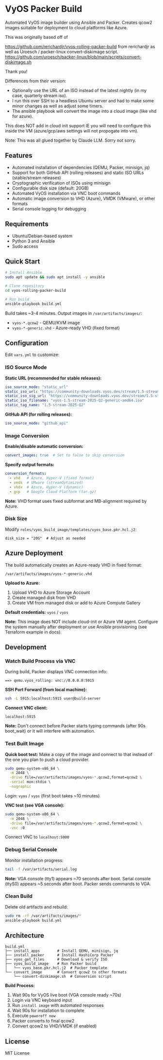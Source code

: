 # VyOS Packer Build

Automated VyOS image builder using Ansible and Packer. Creates qcow2 images suitable for deployment to cloud platforms like Azure.

This was originally based off of 

https://github.com/rerichardjr/vyos-rolling-packer-build from rerichardjr as well as Uroesch / packer-linux convert-diskimage script. https://github.com/uroesch/packer-linux/blob/main/scripts/convert-diskimage.sh

Thank you!

Differences from their version:

- Optionally use the URL of an ISO instead of the latest nightly (in my case, quarterly stream iso).
- I run this over SSH to a headless Ubuntu server and had to make some minor changes as well as adjust some timers.
- The ansible playbook will convert the image into a cloud image (like vhd for azure).

This does NOT add in cloud init support IE you will need to configure this inside the VM (azure/gcp/aws settings will not propogate into vm).

Note: This was all glued together by Claude LLM. Sorry not sorry.
## Features

- Automated installation of dependencies (QEMU, Packer, minisign, jq)
- Support for both GitHub API (rolling releases) and static ISO URLs (stable/stream releases)
- Cryptographic verification of ISOs using minisign
- Configurable disk size (default: 20GB)
- Automated VyOS installation via VNC boot commands
- Automatic image conversion to VHD (Azure), VMDK (VMware), or other formats
- Serial console logging for debugging

## Requirements

- Ubuntu/Debian-based system
- Python 3 and Ansible
- Sudo access


## Quick Start

```bash
# Install Ansible
sudo apt update && sudo apt install -y ansible

# Clone repository
cd vyos-rolling-packer-build

# Run build
ansible-playbook build.yml
```

Build takes ~3-4 minutes. Output images in `/var/artifacts/images/`:

- `vyos-*.qcow2` - QEMU/KVM image
- `vyos-*-generic.vhd` - Azure-ready VHD (fixed format)

## Configuration

Edit `vars.yml` to customize:

### ISO Source Mode

**Static URL (recommended for stable releases):**

```yaml
iso_source_mode: "static_url"
static_iso_url: "https://community-downloads.vyos.dev/stream/1.5-stream-2025-Q2/vyos-1.5-stream-2025-Q2-generic-amd64.iso"
static_iso_sig_url: "https://community-downloads.vyos.dev/stream/1.5-stream-2025-Q2/vyos-1.5-stream-2025-Q2-generic-amd64.iso.minisig"
static_iso_filename: "vyos-1.5-stream-2025-Q2-generic-amd64.iso"
static_tag_name: "1.5-stream-2025-Q2"
```

**GitHub API (for rolling releases):**

```yaml
iso_source_mode: "github_api"
```

### Image Conversion

**Enable/disable automatic conversion:**

```yaml
convert_images: true  # Set to false to skip conversion
```

**Specify output formats:**

```yaml
conversion_formats:
  - vhd   # Azure, Hyper-V (fixed format)
  - vmdk  # VMware (streamOptimized)
  - vhdx  # Azure, Hyper-V (dynamic)
  - gcp   # Google Cloud Platform (tar.gz)
```

**Note:** VHD format uses fixed subformat and MB-alignment required by Azure.

### Disk Size

Modify 
`roles/vyos_build_image/templates/vyos_base.pkr.hcl.j2`:
```hcl
disk_size = "20G"  # Adjust as needed
```

## Azure Deployment

The build automatically creates an Azure-ready VHD in fixed format:

```
/var/artifacts/images/vyos-*-generic.vhd
```

**Upload to Azure:**
1. Upload VHD to Azure Storage Account
2. Create managed disk from VHD
3. Create VM from managed disk or add to Azure Compute Gallery

**Default credentials:** `vyos` / `vyos`

**Note:** This image does NOT include cloud-init or Azure VM agent. Configure the system manually after deployment or use Ansible provisioning (see Terraform example in docs).

## Development

### Watch Build Process via VNC

During build, Packer displays VNC connection info:

```
==> qemu.vyos_rolling: vnc://0.0.0.0:5915
```

**SSH Port Forward (from local machine):**

```bash
ssh -L 5915:localhost:5915 user@build-server
```

**Connect VNC client:**

```
localhost:5915
```

**Note:** 
Don't connect before Packer starts typing commands (after 90s boot_wait) or it will interfere with automation.

### Test Built Image

**Quick boot test:**
Make a copy of the image and connect to that instead of the one you plan to push a cloud provider.
```bash
sudo qemu-system-x86_64 \
  -m 2048 \
  -drive file=/var/artifacts/images/vyos-*.qcow2,format=qcow2 \
  -serial mon:stdio \
  -nographic
```

Login: `vyos` / `vyos` (first boot takes ~10 minutes)

**VNC test (see VGA console):**

```bash
sudo qemu-system-x86_64 \
  -m 2048 \
  -drive file=/var/artifacts/images/vyos-*.qcow2,format=qcow2 \
  -vnc :0
```

Connect VNC to `localhost:5900`

### Debug Serial Console

Monitor installation progress:

```bash
tail -f /var/artifacts/serial.log
```

**Note:** VGA console (tty1) appears ~70 seconds after boot. Serial console (ttyS0) appears ~5 seconds after boot. Packer sends commands to VGA.

### Clean Build

Delete old artifacts and rebuild:

```bash
sudo rm -rf /var/artifacts/images/*
ansible-playbook build.yml
```


## Architecture

```
build.yml
├── install_apps        # Install QEMU, minisign, jq
├── install_packer      # Install HashiCorp Packer
├── vyos_get_files      # Download & verify ISO
├── vyos_build_image    # Run Packer build
│   └── vyos_base.pkr.hcl.j2  # Packer template
└── convert_image       # Convert qcow2 to other formats
    └── convert-diskimage.sh  # Conversion script
```

**Build Process:**
1. Wait 90s for VyOS live boot (VGA console ready ~70s)
2. Login via VNC keyboard input
3. Run `install image` with automated responses
4. Wait 90s for installation to complete
5. Execute `poweroff now`
6. Packer converts to final qcow2
7. Convert qcow2 to VHD/VMDK (if enabled)

## License

MIT License


